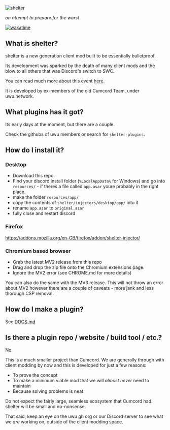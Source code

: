 ![shelter](https://github.com/uwu/shelter/raw/main/packages/shelter-assets/banner/banner.png)

_an attempt to prepare for the worst_

[![wakatime](https://wakatime.com/badge/github/uwu/shelter.svg)](https://wakatime.com/badge/github/uwu/shelter)

## What is shelter?

shelter is a new generation client mod built to be essentially bulletproof.

Its development was sparked by the death of many client mods and the blow
to all others that was Discord's switch to SWC.

You can read much more about this event [here](https://cumcord.com/an-exercise-in-futility).

It is developed by ex-members of the old Cumcord Team, under uwu.network.

## What plugins has it got?

Its early days at the moment, but there are a couple.

Check the githubs of uwu members or search for `shelter-plugins`.

## How do I install it?

### Desktop

- Download this repo.
- Find your discord install folder (`%LocalAppData%` for Windows) and go into `resources/` - if theres a file called `app.asar` youre probably in the right place.
- make the folder `resources/app/`
- copy the contents of `shelter/injectors/desktop/app/` into it
- rename `app.asar` to `original.asar`
- fully close and restart discord

### Firefox

https://addons.mozilla.org/en-GB/firefox/addon/shelter-injector/

### Chromium based browser

- Grab the latest MV2 release from this repo
- Drag and drop the zip file onto the Chromium extensions page.
- Ignore the MV2 error (see CHROME.md for more details)

You can also do the same with the MV3 release.
This will not throw an error about MV2 however there are a couple of
caveats - more jank and less thorough CSP removal.

## How do I make a plugin?

See [DOCS.md](DOCS.md)

## Is there a plugin repo / website / build tool / etc.?

No.

This is a much smaller project than Cumcord.
We are generally through with client modding by now and this is developed for
just a few reasons:

- To prove the concept
- To make a minimum viable mod that we will _almost never_ need to maintain
- Because solving problems is neat.

Do not expect the fairly large, seamless ecosystem that Cumcord had.
shelter will be small and no-nonsense.

That said, keep an eye on the uwu gh org or our Discord server
to see what we _are_ working on, outside of the client modding space.
